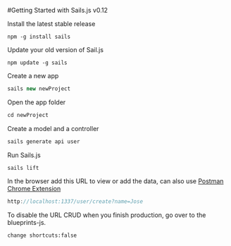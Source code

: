 #Getting Started with Sails.js v0.12

Install the latest stable release
```
npm -g install sails
```

Update your old version of Sail.js
```
npm update -g sails
```

Create a new app
```javascript
sails new newProject
```

Open the app folder
```javascript
cd newProject
```

Create a model and a controller
```javascript
sails generate api user
```

Run Sails.js
```
sails lift
```

In the browser add this URL to view or add the data, can also use [Postman Chrome Extension](https://chrome.google.com/webstore/detail/postman/fhbjgbiflinjbdggehcddcbncdddomop?hl=en)
```javascript
http://localhost:1337/user/create?name=Jose
```

To disable the URL CRUD when you finish production, go over to the blueprints-js.
```
change shortcuts:false
```
